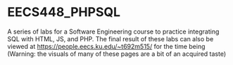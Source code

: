 # EECS448_PHPSQL
A series of labs for a Software Engineering course to practice integrating SQL with HTML, JS, and PHP. The final result of these labs can also be viewed at https://people.eecs.ku.edu/~t692m515/ for the time being (Warning: the visuals of many of these pages are a bit of an acquired taste) 
